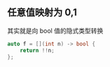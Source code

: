 





## 任意值映射为 0,1

其实就是向 bool 值的隐式类型转换

```cpp
auto f = [](int n) -> bool {
    return !!n;
};
```

